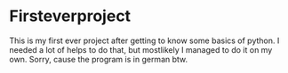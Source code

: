 # Firsteverproject
This is my first ever project after getting to know some basics of python. I needed a lot of helps to do that, but mostlikely I managed to do it on my own. Sorry, cause the program is in german btw.
